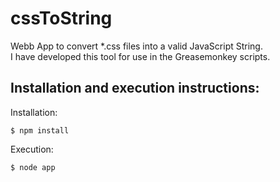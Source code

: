 cssToString
===============

Webb App to convert *.css files into a valid JavaScript String.  
I have developed this tool for use in the Greasemonkey scripts.

Installation and execution instructions:
------------------------------------------
Installation:

    $ npm install

Execution:

    $ node app
